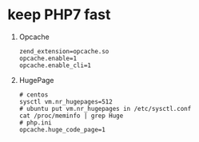 # keep PHP7 fast

1. Opcache

    ```text
    zend_extension=opcache.so
    opcache.enable=1
    opcache.enable_cli=1
    ```

2. HugePage

    ```text
    # centos
    sysctl vm.nr_hugepages=512
    # ubuntu put vm.nr_hugepages in /etc/sysctl.conf
    cat /proc/meminfo | grep Huge
    # php.ini
    opcache.huge_code_page=1
    ```

